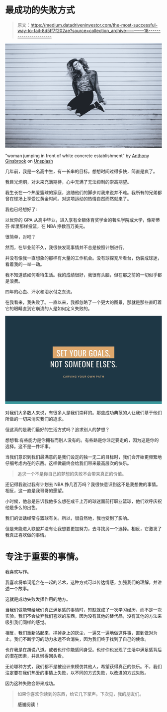 # 最成功的失败方式

> 原文：<https://medium.datadriveninvestor.com/the-most-successful-way-to-fail-8d5ff7f202ae?source=collection_archive---------18----------------------->

![](img/69f0b3368ae58b5c36daa7cf28e27f97.png)

“woman jumping in front of white concrete establishment” by [Anthony Ginsbrook](https://unsplash.com/@aginsbrook?utm_source=medium&utm_medium=referral) on [Unsplash](https://unsplash.com?utm_source=medium&utm_medium=referral)

几年前，我是一名高中生，有一长串的目标。想想时间过得多快，简直是疯了。

我目光炯炯，对未来充满期待，心中充满了无法抑制的崇高期望。

我生长在一个热爱篮球的家庭，追随他们的脚步对我来说并不难。我所有的兄弟都曾在球场上享受过黄金时间。对这项运动的热情自然而然就来了。

我也已经想好了:

以优异的 GPA 从高中毕业，进入享有全额体育奖学金的著名学院或大学，像斯蒂芬·库里那样投篮，在 NBA 挣数百万美元。

很简单，对吧？

然而，在毕业前不久，我很快发现事情并不总是按照计划进行。

并没有像我一直想象的那样有大量的工作机会。没有球探充斥看台，伪装成球迷，看着我的一举一动。

我不知道该如何看待生活。我的成绩很好，我很有头脑，但在那之前的一切似乎都是浪费。

四年的心血、汗水和泪水付之东流。

在我看来，我失败了。一直以来，我都忽略了一个更大的图景，那就是那些直盯着它的眼睛直到它崩溃的人是如何定义失败的。

![](img/78250a5f051a0080ddb3f7214fe9f0db.png)

对我们大多数人来说，有很多人是我们崇拜的。那些成功典范的人让我们基于他们所做的一切来消灭我们的追求。

但这真的是我们最好的生活方式吗？追求别人的梦想？

想想看:有些能力是你拥有而别人没有的。有些路是你注定要走的，因为这是你的选择。这不是一件坏事。

当我们意识到我们最满意的是我们设定的独一无二的目标时，我们会开始更频繁地仔细考虑内在的东西。这样做最终会给我们带来最高层次的快乐。

> 追求一个不是你自己的梦想的失败不会带来真正的价值。

还记得我说过我有计划去 NBA 挣几百万吗？我很快意识到这不是我想做的事情。相反，这一直是我哥哥的愿望。

小时候，他总是告诉我他多么想在成千上万的球迷面前打职业篮球，他们欢呼庆祝他是多么的出色。

我们的谈话经常与篮球有关。所以，很自然地，我也受到了影响。

但是未能进入联盟并没有让我想要更加努力，去寻找另一个选择。相反，它激发了我真正喜欢做的事情。

# 专注于重要的事情。

我喜欢写作。

我喜欢将单词组合在一起的艺术，这种方式可以传达情感，加强我们的理解，并讲述一个故事。

这就是成功失败发挥作用的地方。

当我们做能带给我们真正满足感的事情时，短缺就成了一次学习经历，而不是一次实验。我们不会放弃我们喜欢的东西，因为没有其他的替代品，没有其他的方法来吸引我们同样的感觉。

相反，我们重新站起来，掸掉身上的灰尘，一遍又一遍地做这件事，直到做对为止。我们不断学习的动力永远不会消失，因为我们终于找到了自己的使命。

也许我是在胡说八道。或者也许你能感同身受。也许你也发现了生活中满足感背后的潜在因素，并且懒得回头看。

无论哪种方式，我们都不是被设计来模仿其他人，希望获得真正的快乐。不，我们注定要在我们热爱的事情上失败，以不同的方式失败，以改进的方式失败。

因为这种失败会带来成功。

> 如果你喜欢你读到的东西，给它几下掌声。下次见，我的朋友们。
> 
> **感谢阅读！**